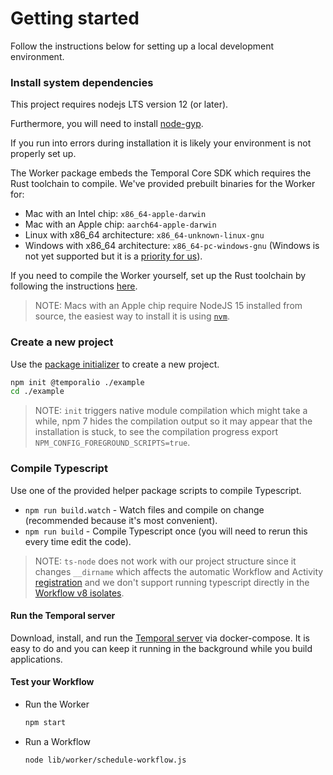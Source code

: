# Getting started

Follow the instructions below for setting up a local development environment.

### Install system dependencies

This project requires nodejs LTS version 12 (or later).

Furthermore, you will need to install [node-gyp](https://github.com/nodejs/node-gyp#installation).

If you run into errors during installation it is likely your environment is not properly set up.

The Worker package embeds the Temporal Core SDK which requires the Rust toolchain to compile.
We've provided prebuilt binaries for the Worker for:

- Mac with an Intel chip: `x86_64-apple-darwin`
- Mac with an Apple chip: `aarch64-apple-darwin`
- Linux with x86_64 architecture: `x86_64-unknown-linux-gnu`
- Windows with x86_64 architecture: `x86_64-pc-windows-gnu` (Windows is not yet supported but it is a [priority for us](https://github.com/temporalio/sdk-node/issues/12)).

If you need to compile the Worker yourself, set up the Rust toolchain by following the instructions [here](https://rustup.rs/).

> NOTE: Macs with an Apple chip require NodeJS 15 installed from source, the easiest way to install it is using [`nvm`](https://github.com/nvm-sh/nvm).

### Create a new project

Use the [package initializer](./package-initializer) to create a new project.

```sh
npm init @temporalio ./example
cd ./example
```

> NOTE: `init` triggers native module compilation which might take a while, npm 7 hides the compilation output so it may appear that the installation is stuck, to see the compilation progress export `NPM_CONFIG_FOREGROUND_SCRIPTS=true`.

### Compile Typescript

Use one of the provided helper package scripts to compile Typescript.

- `npm run build.watch` - Watch files and compile on change (recommended because it's most convenient).
- `npm run build` - Compile Typescript once (you will need to rerun this every time edit the code).

> NOTE: `ts-node` does not work with our project structure since it changes `__dirname` which affects the automatic Workflow and Activity [registration](/docs/node/hello-world/#worker) and we don't support running typescript directly in the [Workflow v8 isolates](/docs/node/determinism/#how-a-workflow-is-executed).

#### Run the Temporal server

Download, install, and run the [Temporal server](https://docs.temporal.io/docs/server-quick-install) via docker-compose. It is easy to do and you can keep it running in the background while you build applications.

#### Test your Workflow

- Run the Worker

  ```sh
  npm start
  ```

- Run a Workflow

  ```sh
  node lib/worker/schedule-workflow.js
  ```
